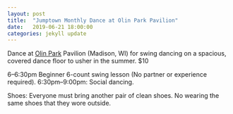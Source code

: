 ```yaml
---
layout: post
title:  "Jumptown Monthly Dance at Olin Park Pavilion"
date:   2019-06-21 18:00:00
categories: jekyll update
---
```


<div class="entry-content">
<p>
Dance at <a href="https://www.google.com/maps/place/Olin+Park/@43.0537834,-89.3756145,449m/data=!3m1!1e3!4m5!3m4!1s0x880652e05553283b:0x712ff203fd5c3b96!8m2!3d43.0542534!4d-89.3772167">Olin Park</a> Pavilion (Madison, WI) for swing dancing on a spacious, covered dance floor to usher in the summer. $10

6–6:30pm Beginner 6-count swing lesson (No partner or experience required).
6:30pm–9:00pm: Social dancing.

Shoes: Everyone must bring another pair of clean shoes. No wearing the same shoes that they wore outside.
</p>
</div>
